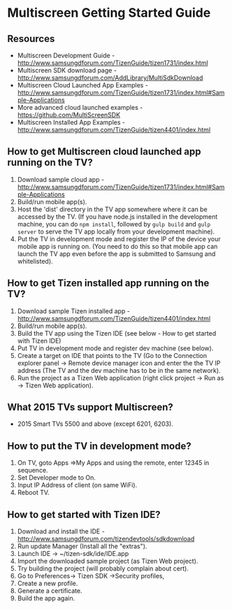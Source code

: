 # Multiscreen Getting Started Guide


## Resources
- Multiscreen Development Guide - http://www.samsungdforum.com/TizenGuide/tizen1731/index.html
- Multiscreen SDK download page - http://www.samsungdforum.com/AddLibrary/MultiSdkDownload
- Multiscreen Cloud Launched App Examples - http://www.samsungdforum.com/TizenGuide/tizen1731/index.html#Sample-Applications
- More advanced cloud launched examples - https://github.com/MultiScreenSDK
- Multiscreen Installed App Examples - http://www.samsungdforum.com/TizenGuide/tizen4401/index.html

## How to get Multiscreen cloud launched app running on the TV?
1. Download sample cloud app - http://www.samsungdforum.com/TizenGuide/tizen1731/index.html#Sample-Applications
2. Build/run mobile app(s).
3. Host the 'dist' directory in the TV app somewhere where it can be accessed by the TV. (If you have node.js installed in the development machine, you can do `npm install`, followed by `gulp build` and `gulp server` to serve the TV app locally from your development machine).
4. Put the TV in development mode and register the IP of the device your mobile app is running on. (You need to do this so that mobile app can launch the TV app even before the app is submitted to Samsung and whitelisted).

## How to get Tizen installed app running on the TV?
1. Download sample Tizen installed app -  http://www.samsungdforum.com/TizenGuide/tizen4401/index.html
2. Build/run mobile app(s).
3. Build the TV app using the Tizen IDE (see below - How to get started with Tizen IDE)
4. Put  TV in development mode and register dev machine (see below).
5. Create a target on IDE that points to the  TV (Go to the Connection explorer panel -> Remote device manager icon and enter the the TV IP address (The TV and the dev machine has to be in the same network).
6. Run the project as a Tizen Web application (right click project -> Run as -> Tizen Web application).

## What 2015 TVs support Multiscreen?
- 2015 Smart TVs 5500 and above (except 6201, 6203).

## How to put the TV in development mode?
1. On TV, goto Apps =>My Apps and using the remote, enter 12345 in sequence.
2. Set Developer mode to On.
3. Input IP Address of client (on same WiFi).
4. Reboot TV.

## How to get started with Tizen IDE?
1. Download and install the IDE - http://www.samsungdforum.com/tizendevtools/sdkdownload
2. Run update Manager (Install all the "extras").
3. Launch IDE -> ~/tizen-sdk/ide/IDE.app
4. Import the downloaded sample project (as Tizen Web project).
5. Try building the project (will probably complain about cert).
6. Go to Preferences-> Tizen SDK ->Security profiles,
7. Create a new profile.
8. Generate a certificate.
9. Build the app again.
